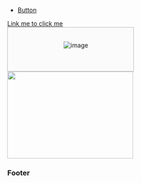 <!-- Home -->
<div data-role="page" id="page1">
    <div data-role="content">
        <div data-role="navbar" data-iconpos="top">
            <ul>
                <li>
                    <a href="#page1" data-transition="fade" data-theme="" data-icon="">
                        Button
                    </a>
                </li>
            </ul>
        </div>
        <div>
            <a href="" data-transition="fade">
                Link me to click me
            </a>
        </div>
        <div style="width: 288px; height: 100px; position: relative; background-color: #fbfbfb; border: 1px solid #b8b8b8;">
            <img src="http://codiqa.com/static/images/v2/image.png" alt="image" style="position: absolute; top: 50%; left: 50%; margin-left: -16px; margin-top: -18px">
        </div>
        <img src="https://maps.googleapis.com/maps/api/staticmap?center=Madison, WI&amp;zoom=14&amp;size=288x200&amp;markers=Madison, WI&amp;sensor=false"
        width="288" height="200">
    </div>
    <div data-theme="a" data-role="footer" data-position="fixed">
        <h3>
            Footer
        </h3>
    </div>
</div>
